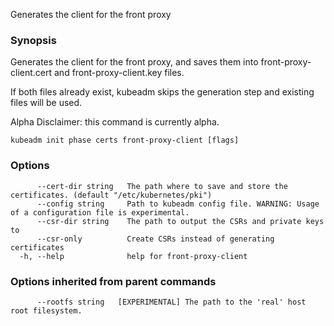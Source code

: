 
Generates the client for the front proxy

### Synopsis

Generates the client for the front proxy, and saves them into front-proxy-client.cert and front-proxy-client.key files. 

If both files already exist, kubeadm skips the generation step and existing files will be used. 

Alpha Disclaimer: this command is currently alpha.

```
kubeadm init phase certs front-proxy-client [flags]
```

### Options

```
      --cert-dir string   The path where to save and store the certificates. (default "/etc/kubernetes/pki")
      --config string     Path to kubeadm config file. WARNING: Usage of a configuration file is experimental.
      --csr-dir string    The path to output the CSRs and private keys to
      --csr-only          Create CSRs instead of generating certificates
  -h, --help              help for front-proxy-client
```

### Options inherited from parent commands

```
      --rootfs string   [EXPERIMENTAL] The path to the 'real' host root filesystem.
```

